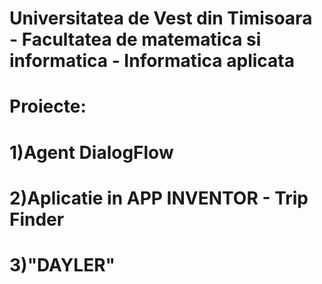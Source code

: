 # Universitatea de Vest din Timisoara - Facultatea de matematica si informatica - Informatica aplicata

# Proiecte: 
# 1)Agent DialogFlow
# 2)Aplicatie in APP INVENTOR - Trip Finder
# 3)"DAYLER"
